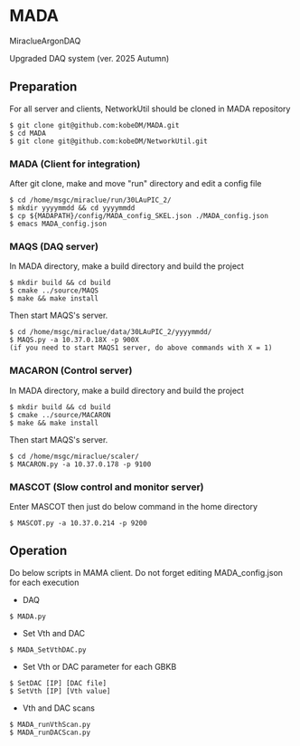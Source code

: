 # MADA
MiraclueArgonDAQ

Upgraded DAQ system (ver. 2025 Autumn)

## Preparation

For all server and clients, NetworkUtil should be cloned in MADA repository
```
$ git clone git@github.com:kobeDM/MADA.git
$ cd MADA
$ git clone git@github.com:kobeDM/NetworkUtil.git
```

### MADA (Client for integration)

After git clone, make and move "run" directory and edit a config file
```
$ cd /home/msgc/miraclue/run/30LAuPIC_2/
$ mkdir yyyymmdd && cd yyyymmdd
$ cp ${MADAPATH}/config/MADA_config_SKEL.json ./MADA_config.json
$ emacs MADA_config.json
```

### MAQS (DAQ server)

In MADA directory, make a build directory and build the project
```
$ mkdir build && cd build
$ cmake ../source/MAQS
$ make && make install
```

Then start MAQS's server.
```
$ cd /home/msgc/miraclue/data/30LAuPIC_2/yyyymmdd/
$ MAQS.py -a 10.37.0.18X -p 900X
(if you need to start MAQS1 server, do above commands with X = 1)
```

### MACARON (Control server)

In MADA directory, make a build directory and build the project
```
$ mkdir build && cd build
$ cmake ../source/MACARON
$ make && make install
```

Then start MAQS's server.
```
$ cd /home/msgc/miraclue/scaler/
$ MACARON.py -a 10.37.0.178 -p 9100
```

### MASCOT (Slow control and monitor server)

Enter MASCOT then just do below command in the home directory
```
$ MASCOT.py -a 10.37.0.214 -p 9200
```

## Operation

Do below scripts in MAMA client.
Do not forget editing MADA_config.json for each execution

- DAQ  
```
$ MADA.py
```

- Set Vth and DAC   
```
$ MADA_SetVthDAC.py
```

- Set Vth or DAC parameter for each GBKB
```
$ SetDAC [IP] [DAC file]  
$ SetVth [IP] [Vth value]  
```

- Vth and DAC scans 
```
$ MADA_runVthScan.py  
$ MADA_runDACScan.py  
```
